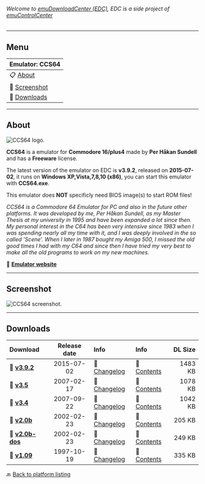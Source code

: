 ###### Welcome to [emuDownloadCenter (EDC)](https://github.com/PhoenixInteractiveNL/emuDownloadCenter/wiki/), EDC is a side project of [emuControlCenter](https://github.com/PhoenixInteractiveNL/emuControlCenter/wiki/)
***
## Menu
| **Emulator: CCS64** |
|:---------|
| :clipboard: [About](#about) |
| :sunrise: [Screenshot](#screenshot) |
| :floppy_disk: [Downloads](#downloads) |
***
## About
![](https://github.com/PhoenixInteractiveNL/emuDownloadCenter/wiki/images_emulator/ccs64_logo_200.jpg "CCS64 logo.")

**CCS64** is a emulator for **Commodore 16/plus4** made by **Per Håkan Sundell** and has a **Freeware** license.

The latest version of the emulator on EDC is **v3.9.2**, released on **2015-07-02**, it runs on **Windows XP,Vista,7,8,10 (x86)**, you can start this emulator with **CCS64.exe**.

This emulator does **NOT** specificly need BIOS image(s) to start ROM files!

_CCS64 is a Commodore 64 Emulator for PC and also in the future other platforms. It was developed by me, Per Håkan Sundell, as my Master Thesis at my university in 1995 and have been expanded a lot since then. My personal  interest in the C64 has been very intensive since 1983 when I was spending nearly all my time with it, and I was deeply involved in the so called 'Scene'. When I later in 1987 bought my Amiga 500, I missed the old good times I had with my C64 and since then I have tried my very best to make all the old programs to work on my new machines._

:link: [**Emulator website**](http://www.ccs64.com/)
***
## Screenshot
![](https://raw.githubusercontent.com/PhoenixInteractiveNL/emuDownloadCenter/master/hooks/ccs64/screen.jpg "CCS64 screenshot.")
***
## Downloads
| Download | Release date  | Info       | Info       | DL Size    |
|:---------|:-------------:|:-----------|:-----------|-----------:|
| :floppy_disk: [**v3.9.2**](https://github.com/PhoenixInteractiveNL/edc-repo0003/raw/master/ccs64/3.9.2.7z) | 2015-07-02 | :page_facing_up: [Changelog](https://github.com/PhoenixInteractiveNL/edc-repo0003/blob/master/ccs64/3.9.2_changelog.txt) | :mag_right: [Contents](https://github.com/PhoenixInteractiveNL/edc-repo0003/blob/master/ccs64/3.9.2_contents.txt) | 1483 KB |
| :floppy_disk: [**v3.5**](https://github.com/PhoenixInteractiveNL/edc-repo0003/raw/master/ccs64/3.5.7z) | 2007-02-17 | :page_facing_up: [Changelog](https://github.com/PhoenixInteractiveNL/edc-repo0003/blob/master/ccs64/3.5_changelog.txt) | :mag_right: [Contents](https://github.com/PhoenixInteractiveNL/edc-repo0003/blob/master/ccs64/3.5_contents.txt) | 1078 KB |
| :floppy_disk: [**v3.4**](https://github.com/PhoenixInteractiveNL/edc-repo0003/raw/master/ccs64/3.4.7z) | 2007-09-22 | :page_facing_up: [Changelog](https://github.com/PhoenixInteractiveNL/edc-repo0003/blob/master/ccs64/3.4_changelog.txt) | :mag_right: [Contents](https://github.com/PhoenixInteractiveNL/edc-repo0003/blob/master/ccs64/3.4_contents.txt) | 1042 KB |
| :floppy_disk: [**v2.0b**](https://github.com/PhoenixInteractiveNL/edc-repo0003/raw/master/ccs64/2.0b.7z) | 2002-02-23 | :page_facing_up: [Changelog](https://github.com/PhoenixInteractiveNL/edc-repo0003/blob/master/ccs64/2.0b_changelog.txt) | :mag_right: [Contents](https://github.com/PhoenixInteractiveNL/edc-repo0003/blob/master/ccs64/2.0b_contents.txt) | 205 KB |
| :floppy_disk: [**v2.0b-dos**](https://github.com/PhoenixInteractiveNL/edc-repo0003/raw/master/ccs64/2.0b-dos.7z) | 2002-02-23 | :page_facing_up: [Changelog](https://github.com/PhoenixInteractiveNL/edc-repo0003/blob/master/ccs64/2.0b-dos_changelog.txt) | :mag_right: [Contents](https://github.com/PhoenixInteractiveNL/edc-repo0003/blob/master/ccs64/2.0b-dos_contents.txt) | 249 KB |
| :floppy_disk: [**v1.09**](https://github.com/PhoenixInteractiveNL/edc-repo0003/raw/master/ccs64/1.09.7z) | 1997-10-19 | :page_facing_up: [Changelog](https://github.com/PhoenixInteractiveNL/edc-repo0003/blob/master/ccs64/1.09_changelog.txt) | :mag_right: [Contents](https://github.com/PhoenixInteractiveNL/edc-repo0003/blob/master/ccs64/1.09_contents.txt) | 335 KB |

:back: [Back to platform listing](https://github.com/PhoenixInteractiveNL/emuDownloadCenter/wiki/EDC-Platform-List)
